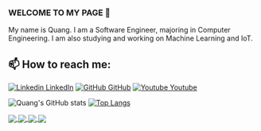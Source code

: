 ### WELCOME TO MY PAGE 👋
My name is Quang. I am a Software Engineer, majoring in Computer Engineering. I am also studying and working on Machine Learning and IoT.
## 📫 How to reach me: 

[![Linkedin](https://i.stack.imgur.com/gVE0j.png) LinkedIn](https://www.linkedin.com/in/vanquang17th/) [![GitHub](https://i.stack.imgur.com/tskMh.png) GitHub](https://github.com/quangdinh17th) [![Youtube](https://github.com/uvipen/introduction/blob/main/Youtube.png) Youtube](https://www.youtube.com/channel/UCHiLRDTAEkRV6hOHRZVztLQ)

![Quang's GitHub stats](https://github-readme-stats.vercel.app/api?username=quangdinh17th&show_icons=true&theme=radical)
[![Top Langs](https://github-readme-stats.vercel.app/api/top-langs/?username=quangdinh17th)](https://github.com/quangdinh17th/github-readme-stats)

<a href="https://github.com/quangdinh17th/Autorace2022">
  <!-- Change the `github-readme-stats.anuraghazra1.vercel.app` to `github-readme-stats.vercel.app`  -->
  <img align="center" src="https://github-readme-stats.anuraghazra1.vercel.app/api/pin/?username=quangdinh17th&repo=Autorace2022&theme=merko" />
</a>
<a href="https://github.com/quangdinh17th/PBL1-Computer-programming">
  <!-- Change the `github-readme-stats.anuraghazra1.vercel.app` to `github-readme-stats.vercel.app`  -->
  <img align="center" src="https://github-readme-stats.anuraghazra1.vercel.app/api/pin/?username=quangdinh17th&repo=PBL1-Computer-programming&theme=merko" />
</a>

<a href="https://github.com/quangdinh17th/system-and-signal-laboratory">
  <!-- Change the `github-readme-stats.anuraghazra1.vercel.app` to `github-readme-stats.vercel.app`  -->
  <img align="center" src="https://github-readme-stats.anuraghazra1.vercel.app/api/pin/?username=quangdinh17th&repo=system-and-signal-laboratory&theme=merko" />
</a>
<a href="https://github.com/quangdinh17th/quangdinh17th.github.io">
  <!-- Change the `github-readme-stats.anuraghazra1.vercel.app` to `github-readme-stats.vercel.app`  -->
  <img align="center" src="https://github-readme-stats.anuraghazra1.vercel.app/api/pin/?username=quangdinh17th&repo=quangdinh17th.github.io&theme=merko" />
</a>
